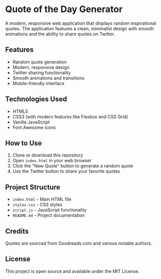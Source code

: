 # Quote of the Day Generator

A modern, responsive web application that displays random inspirational quotes. The application features a clean, minimalist design with smooth animations and the ability to share quotes on Twitter.

## Features

- Random quote generation
- Modern, responsive design
- Twitter sharing functionality
- Smooth animations and transitions
- Mobile-friendly interface

## Technologies Used

- HTML5
- CSS3 (with modern features like Flexbox and CSS Grid)
- Vanilla JavaScript
- Font Awesome icons

## How to Use

1. Clone or download this repository
2. Open `index.html` in your web browser
3. Click the "New Quote" button to generate a random quote
4. Use the Twitter button to share your favorite quotes

## Project Structure

- `index.html` - Main HTML file
- `styles.css` - CSS styles
- `script.js` - JavaScript functionality
- `README.md` - Project documentation

## Credits

Quotes are sourced from Goodreads.com and various notable authors.

## License

This project is open source and available under the MIT License. 